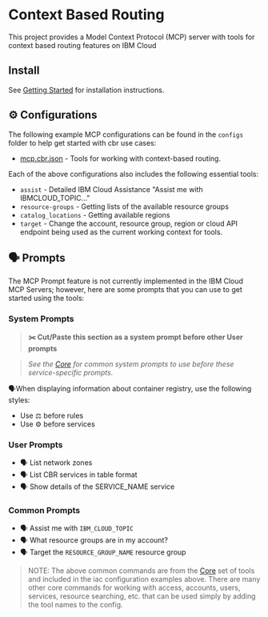 # Context Based Routing

This project provides a Model Context Protocol (MCP) server with tools for context based routing features on IBM Cloud

## Install

See [Getting Started](https://ibm-cloud.github.io/mcp/overview/) for installation instructions.

## ⚙️ Configurations

The following example MCP configurations can be found in the `configs` folder to help get started with cbr use cases:

- [mcp.cbr.json](https://github.com/IBM-Cloud/ibmcloud-mcp-server/blob/main/src/cbr/configs/mcp.cbr.json) - Tools for working with context-based routing.

Each of the above configurations also includes the following essential tools:

- `assist` - Detailed IBM Cloud Assistance "Assist me with IBMCLOUD_TOPIC..."
- `resource-groups` - Getting lists of the available resource groups
- `catalog_locations` - Getting available regions
- `target` - Change the account, resource group, region or cloud API endpoint being used as the current working context for tools.

## 🗣️ Prompts

The MCP Prompt feature is not currently implemented in the IBM Cloud MCP Servers; however, here are some prompts that you can use to get started using the tools:

### System Prompts

> **✂️ Cut/Paste this section as a system prompt before other User prompts**

> _See the [Core](https://github.com/IBM-Cloud/ibmcloud-mcp-server/blob/main/src/core/README.md) for common system prompts to use before these service-specific prompts._

🗣️When displaying information about container registry, use the following styles:

- Use ⚖️ before rules
- Use ⚙️ before services

###  User Prompts

- 🗣️ List network zones
- 🗣️ List CBR services in table format
- 🗣️ Show details of the SERVICE_NAME service

### Common Prompts

- 🗣️ Assist me with `IBM_CLOUD_TOPIC`
- 🗣️ What resource groups are in my account?
- 🗣️ Target the `RESOURCE_GROUP_NAME` resource group

> NOTE: The above common commands are from the [Core](https://github.com/IBM-Cloud/ibmcloud-mcp-server/blob/main/src/core/README.md) set of tools and included in the iac configuration examples above.  There are many other core commands for working with access, accounts, users, services, resource searching, etc. that can be used simply by adding the tool names to the config.

